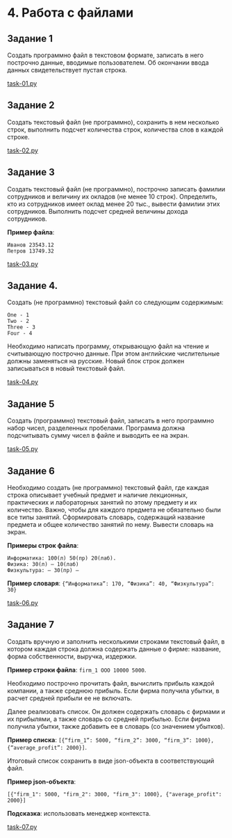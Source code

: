 # 4. Работа с файлами

## Задание 1

Создать программно файл в текстовом формате, записать в него построчно данные, вводимые пользователем. Об окончании ввода данных свидетельствует пустая строка.

[task-01.py](task-01.py)

## Задание 2

Создать текстовый файл (не программно), сохранить в нем несколько строк, выполнить подсчет количества строк, количества слов в каждой строке.

[task-02.py](task-02.py)

## Задание 3

Создать текстовый файл (не программно), построчно записать фамилии сотрудников и величину их окладов (не менее 10 строк). Определить, кто из сотрудников имеет оклад менее 20 тыс., вывести фамилии этих сотрудников. Выполнить подсчет средней величины дохода сотрудников.

**Пример файла**:

    Иванов 23543.12
    Петров 13749.32

[task-03.py](task-03.py)

## Задание 4.

Создать (не программно) текстовый файл со следующим содержимым:

    One - 1
    Two - 2
    Three - 3
    Four - 4

Необходимо написать программу, открывающую файл на чтение и считывающую построчно данные. При этом английские числительные должны заменяться на русские. Новый блок строк должен записываться в новый текстовый файл.

[task-04.py](task-04.py)


## Задание 5

Создать (программно) текстовый файл, записать в него программно набор чисел, разделенных пробелами. Программа должна подсчитывать сумму чисел в файле и выводить ее на экран.

[task-05.py](task-05.py)

## Задание 6

Необходимо создать (не программно) текстовый файл, где каждая строка описывает учебный предмет и наличие лекционных, практических и лабораторных занятий по этому предмету и их количество. Важно, чтобы для каждого предмета не обязательно были все типы занятий. Сформировать словарь, содержащий название предмета и общее количество занятий по нему. Вывести словарь на экран.

**Примеры строк файла**:

    Информатика: 100(л) 50(пр) 20(лаб).
    Физика: 30(л) — 10(лаб)
    Физкультура: — 30(пр) —

**Пример словаря**: `{“Информатика”: 170, “Физика”: 40, “Физкультура”: 30}`

[task-06.py](task-06.py)

## Задание 7

Создать вручную и заполнить несколькими строками текстовый файл, в котором каждая строка должна содержать данные о фирме: название, форма собственности, выручка, издержки.

**Пример строки файла**: `firm_1 ООО 10000 5000`.

Необходимо построчно прочитать файл, вычислить прибыль каждой компании, а также среднюю прибыль. Если фирма получила убытки, в расчет средней прибыли ее не включать.

Далее реализовать список. Он должен содержать словарь с фирмами и их прибылями, а также словарь со средней прибылью. Если фирма получила убытки, также добавить ее в словарь (со значением убытков).

**Пример списка**: `[{“firm_1”: 5000, “firm_2”: 3000, “firm_3”: 1000}, {“average_profit”: 2000}]`.

Итоговый список сохранить в виде json-объекта в соответствующий файл.

**Пример json-объекта**:

`[{"firm_1": 5000, "firm_2": 3000, "firm_3": 1000}, {"average_profit": 2000}]`

**Подсказка**: использовать менеджер контекста.

[task-07.py](task-07.py)